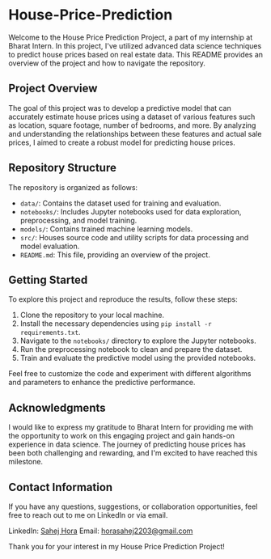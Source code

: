 # House-Price-Prediction

Welcome to the House Price Prediction Project, a part of my internship at Bharat Intern. In this project, I've utilized advanced data science techniques to predict house prices based on real estate data. This README provides an overview of the project and how to navigate the repository.

## Project Overview

The goal of this project was to develop a predictive model that can accurately estimate house prices using a dataset of various features such as location, square footage, number of bedrooms, and more. By analyzing and understanding the relationships between these features and actual sale prices, I aimed to create a robust model for predicting house prices.

## Repository Structure

The repository is organized as follows:

- `data/`: Contains the dataset used for training and evaluation.
- `notebooks/`: Includes Jupyter notebooks used for data exploration, preprocessing, and model training.
- `models/`: Contains trained machine learning models.
- `src/`: Houses source code and utility scripts for data processing and model evaluation.
- `README.md`: This file, providing an overview of the project.

## Getting Started

To explore this project and reproduce the results, follow these steps:

1. Clone the repository to your local machine.
2. Install the necessary dependencies using `pip install -r requirements.txt`.
3. Navigate to the `notebooks/` directory to explore the Jupyter notebooks.
4. Run the preprocessing notebook to clean and prepare the dataset.
5. Train and evaluate the predictive model using the provided notebooks.

Feel free to customize the code and experiment with different algorithms and parameters to enhance the predictive performance.

## Acknowledgments

I would like to express my gratitude to Bharat Intern for providing me with the opportunity to work on this engaging project and gain hands-on experience in data science. The journey of predicting house prices has been both challenging and rewarding, and I'm excited to have reached this milestone.

## Contact Information

If you have any questions, suggestions, or collaboration opportunities, feel free to reach out to me on LinkedIn or via email.

LinkedIn: [Sahej Hora](https://www.linkedin.com/in/sahej-h-5497171b0/)
Email: horasahej2203@gmail.com

Thank you for your interest in my House Price Prediction Project!
